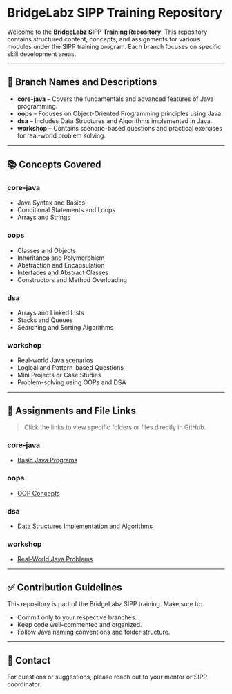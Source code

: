 # BridgeLabz SIPP Training Repository

Welcome to the **BridgeLabz SIPP Training Repository**. This repository contains structured content, concepts, and assignments for various modules under the SIPP training program. Each branch focuses on specific skill development areas.

---

## 📌 Branch Names and Descriptions

- **core-java** – Covers the fundamentals and advanced features of Java programming.
- **oops** – Focuses on Object-Oriented Programming principles using Java.
- **dsa** – Includes Data Structures and Algorithms implemented in Java.
- **workshop** – Contains scenario-based questions and practical exercises for real-world problem solving.

---

## 📚 Concepts Covered

### core-java
- Java Syntax and Basics
- Conditional Statements and Loops
- Arrays and Strings

### oops
- Classes and Objects
- Inheritance and Polymorphism
- Abstraction and Encapsulation
- Interfaces and Abstract Classes
- Constructors and Method Overloading

### dsa
- Arrays and Linked Lists
- Stacks and Queues
- Searching and Sorting Algorithms

### workshop
- Real-world Java scenarios
- Logical and Pattern-based Questions
- Mini Projects or Case Studies
- Problem-solving using OOPs and DSA

---

## 📁 Assignments and File Links

> Click the links to view specific folders or files directly in GitHub.

### core-java
- [Basic Java Programs](https://github.com/Priyanshucs22/BridgeLabz-SIPP-Training/tree/Core-Java)

### oops
- [OOP Concepts](https://github.com/Priyanshucs22/BridgeLabz-SIPP-Training/tree/Oops)

### dsa
- [Data Structures Implementation and Algorithms](https://github.com/Priyanshucs22/BridgeLabz-SIPP-Training/tree/DSA)

### workshop
- [Real-World Java Problems](https://github.com/Priyanshucs22/BridgeLabz-SIPP-Training/tree/Workshop)

---

## ✅ Contribution Guidelines

This repository is part of the BridgeLabz SIPP training. Make sure to:
- Commit only to your respective branches.
- Keep code well-commented and organized.
- Follow Java naming conventions and folder structure.

---

## 📧 Contact

For questions or suggestions, please reach out to your mentor or SIPP coordinator.
